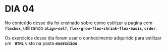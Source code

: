 # DIA 04

No conteúdo desse dia foi ensinado sobre como estilizar a pagina com **`flexbox`**, utilizando **`align-self`**, **`flex-grow-flex-shrink-flex-basis`**, **`order`**.

Os exercicios desse dia foram usar o conhecimento adquirido para estilizar um **` HTML`** visto na pasta **_exercicios_**.